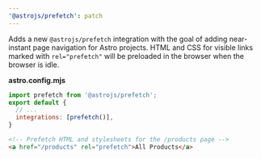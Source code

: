 ```yaml
---
'@astrojs/prefetch': patch
---
```


Adds a new `@astrojs/prefetch` integration with the goal of adding near-instant page navigation for Astro projects. HTML and CSS for visible links marked with `rel="prefetch"` will be preloaded in the browser when the browser is idle.

__astro.config.mjs__
```js
import prefetch from '@astrojs/prefetch';
export default {
  // ...
  integrations: [prefetch()],
}
```

```html
<!-- Prefetch HTML and stylesheets for the /products page -->
<a href="/products" rel="prefetch">All Products</a>
```
